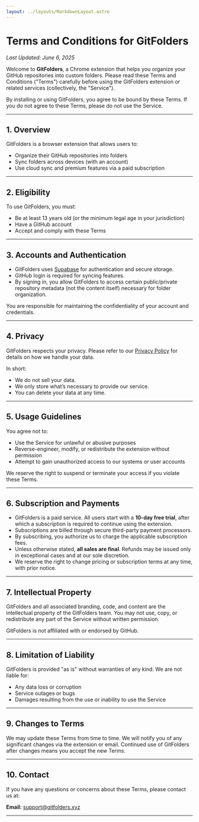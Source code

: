 ```yaml
---
layout: ../layouts/MarkdownLayout.astro
---
```


# Terms and Conditions for GitFolders

_Last Updated: June 6, 2025_

Welcome to **GitFolders**, a Chrome extension that helps you organize your GitHub repositories into custom folders. Please read these Terms and Conditions ("Terms") carefully before using the GitFolders extension or related services (collectively, the "Service").

By installing or using GitFolders, you agree to be bound by these Terms. If you do not agree to these Terms, please do not use the Service.

---

## 1. Overview

GitFolders is a browser extension that allows users to:

- Organize their GitHub repositories into folders
- Sync folders across devices (with an account)
- Use cloud sync and premium features via a paid subscription

---

## 2. Eligibility

To use GitFolders, you must:

- Be at least 13 years old (or the minimum legal age in your jurisdiction)
- Have a GitHub account
- Accept and comply with these Terms

---

## 3. Accounts and Authentication

- GitFolders uses [Supabase](https://supabase.com/) for authentication and secure storage.
- GitHub login is required for syncing features.
- By signing in, you allow GitFolders to access certain public/private repository metadata (not the content itself) necessary for folder organization.

You are responsible for maintaining the confidentiality of your account and credentials.

---

## 4. Privacy

GitFolders respects your privacy. Please refer to our [Privacy Policy](/privacy-policy) for details on how we handle your data.

In short:

- We do not sell your data.
- We only store what’s necessary to provide our service.
- You can delete your data at any time.

---

## 5. Usage Guidelines

You agree not to:

- Use the Service for unlawful or abusive purposes
- Reverse-engineer, modify, or redistribute the extension without permission
- Attempt to gain unauthorized access to our systems or user accounts

We reserve the right to suspend or terminate your access if you violate these Terms.

---

## 6. Subscription and Payments

- GitFolders is a paid service. All users start with a **10-day free trial**, after which a subscription is required to continue using the extension.
- Subscriptions are billed through secure third-party payment processors.
- By subscribing, you authorize us to charge the applicable subscription fees.
- Unless otherwise stated, **all sales are final**. Refunds may be issued only in exceptional cases and at our sole discretion.
- We reserve the right to change pricing or subscription terms at any time, with prior notice.

---

## 7. Intellectual Property

GitFolders and all associated branding, code, and content are the intellectual property of the GitFolders team. You may not use, copy, or redistribute any part of the Service without written permission.

GitFolders is not affiliated with or endorsed by GitHub.

---

## 8. Limitation of Liability

GitFolders is provided "as is" without warranties of any kind. We are not liable for:

- Any data loss or corruption
- Service outages or bugs
- Damages resulting from the use or inability to use the Service

---

## 9. Changes to Terms

We may update these Terms from time to time. We will notify you of any significant changes via the extension or email. Continued use of GitFolders after changes means you accept the new Terms.

---

## 10. Contact

If you have any questions or concerns about these Terms, please contact us at:

**Email:** [support@gitfolders.xyz](mailto:support@gitfolders.xyz)

---
